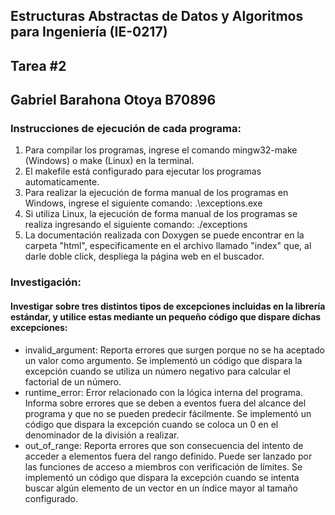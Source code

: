 ## Estructuras Abstractas de Datos y Algoritmos para Ingeniería (IE-0217)

## Tarea #2

## Gabriel Barahona Otoya B70896

### Instrucciones de ejecución de cada programa:
1. Para compilar los programas, ingrese el comando mingw32-make (Windows) o make (Linux) en la terminal.
2. El makefile está configurado para ejecutar los programas automaticamente.
3. Para realizar la ejecución de forma manual de los programas en Windows, ingrese el siguiente comando: .\exceptions.exe
4. Si utiliza Linux, la ejecución de forma manual de los programas se realiza ingresando el siguiente comando: ./exceptions
5. La documentación realizada con Doxygen se puede encontrar en la carpeta "html", especificamente en el archivo llamado "index" que, al darle doble click, despliega la página web en el buscador.

### Investigación:
#### Investigar sobre tres distintos tipos de excepciones incluidas en la librería estándar, y utilice estas mediante un pequeño código que dispare dichas excepciones:
- invalid_argument: Reporta errores que surgen porque no se ha aceptado un valor como argumento. Se implementó un código que dispara la excepción cuando se utiliza un número negativo para calcular el factorial de un número.
- runtime_error: Error relacionado con la lógica interna del programa. Informa sobre errores que se deben a eventos fuera del alcance del programa y que no se pueden predecir fácilmente. Se implementó un código que dispara la excepción cuando se coloca un 0 en el denominador de la división a realizar.
- out_of_range: Reporta errores que son consecuencia del intento de acceder a elementos fuera del rango definido. Puede ser lanzado por las funciones de acceso a miembros con verificación de límites. Se implementó un código que dispara la excepción cuando se intenta buscar algún elemento de un vector en un índice mayor al tamaño configurado.